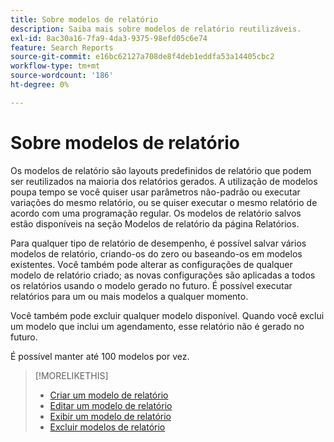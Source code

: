 ```yaml
---
title: Sobre modelos de relatório
description: Saiba mais sobre modelos de relatório reutilizáveis.
exl-id: 8ac30a16-7fa9-4da3-9375-98efd05c6e74
feature: Search Reports
source-git-commit: e16bc62127a708de8f4deb1eddfa53a14405cbc2
workflow-type: tm+mt
source-wordcount: '186'
ht-degree: 0%

---
```


# Sobre modelos de relatório

Os modelos de relatório são layouts predefinidos de relatório que podem ser reutilizados na maioria dos relatórios gerados. A utilização de modelos poupa tempo se você quiser usar parâmetros não-padrão ou executar variações do mesmo relatório, ou se quiser executar o mesmo relatório de acordo com uma programação regular. Os modelos de relatório salvos estão disponíveis na seção Modelos de relatório da página Relatórios.

Para qualquer tipo de relatório de desempenho, é possível salvar vários modelos de relatório, criando-os do zero ou baseando-os em modelos existentes. Você também pode alterar as configurações de qualquer modelo de relatório criado; as novas configurações são aplicadas a todos os relatórios usando o modelo gerado no futuro. É possível executar relatórios para um ou mais modelos a qualquer momento.

Você também pode excluir qualquer modelo disponível. Quando você exclui um modelo que inclui um agendamento, esse relatório não é gerado no futuro.

É possível manter até 100 modelos por vez.

>[!MORELIKETHIS]
>
>* [Criar um modelo de relatório](template-create.md)
>* [Editar um modelo de relatório](template-edit.md)
>* [Exibir um modelo de relatório](template-view.md)
>* [Excluir modelos de relatório](template-delete.md)
